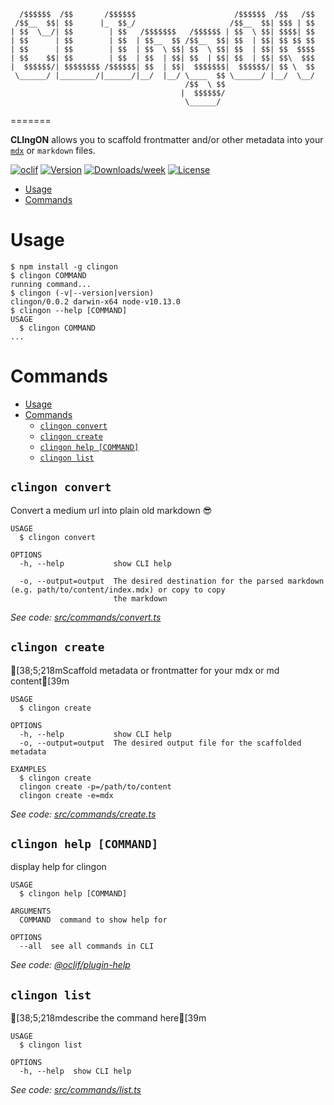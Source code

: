 ```
  /$$$$$$  /$$       /$$$$$$                      /$$$$$$  /$$   /$$
 /$$__  $$| $$      |_  $$_/                     /$$__  $$| $$$ | $$
| $$  \__/| $$        | $$   /$$$$$$$   /$$$$$$ | $$  \ $$| $$$$| $$
| $$      | $$        | $$  | $$__  $$ /$$__  $$| $$  | $$| $$ $$ $$
| $$      | $$        | $$  | $$  \ $$| $$  \ $$| $$  | $$| $$  $$$$
| $$    $$| $$        | $$  | $$  | $$| $$  | $$| $$  | $$| $$\  $$$
|  $$$$$$/| $$$$$$$$ /$$$$$$| $$  | $$|  $$$$$$$|  $$$$$$/| $$ \  $$
 \______/ |________/|______/|__/  |__/ \____  $$ \______/ |__/  \__/
                                       /$$  \ $$
                                      |  $$$$$$/
                                       \______/

```
=======

**CLIngON** allows you to scaffold frontmatter and/or other metadata into your [`mdx`](https://mdxjs.com) or `markdown` files.

[![oclif](https://img.shields.io/badge/cli-oclif-brightgreen.svg)](https://oclif.io)
[![Version](https://img.shields.io/npm/v/clingon.svg)](https://npmjs.org/package/clingon)
[![Downloads/week](https://img.shields.io/npm/dw/clingon.svg)](https://npmjs.org/package/clingon)
[![License](https://img.shields.io/npm/l/clingon.svg)](https://github.com/rajinwonderland/clingon/blob/master/package.json)

<!-- toc -->
* [Usage](#usage)
* [Commands](#commands)
<!-- tocstop -->
# Usage
<!-- usage -->
```sh-session
$ npm install -g clingon
$ clingon COMMAND
running command...
$ clingon (-v|--version|version)
clingon/0.0.2 darwin-x64 node-v10.13.0
$ clingon --help [COMMAND]
USAGE
  $ clingon COMMAND
...
```
<!-- usagestop -->
# Commands
<!-- commands -->
- [Usage](#usage)
- [Commands](#commands)
  - [`clingon convert`](#clingon-convert)
  - [`clingon create`](#clingon-create)
  - [`clingon help [COMMAND]`](#clingon-help-command)
  - [`clingon list`](#clingon-list)

## `clingon convert`

Convert a medium url into plain old markdown 😎

```
USAGE
  $ clingon convert

OPTIONS
  -h, --help           show CLI help

  -o, --output=output  The desired destination for the parsed markdown (e.g. path/to/content/index.mdx) or copy to copy
                       the markdown
```

_See code: [src/commands/convert.ts](https://github.com/rajinwonderland/clingon/blob/v0.0.2/src/commands/convert.ts)_

## `clingon create`

[38;5;218mScaffold metadata or frontmatter for your mdx or md content[39m

```
USAGE
  $ clingon create

OPTIONS
  -h, --help           show CLI help
  -o, --output=output  The desired output file for the scaffolded metadata

EXAMPLES
  $ clingon create
  clingon create -p=/path/to/content
  clingon create -e=mdx
```

_See code: [src/commands/create.ts](https://github.com/rajinwonderland/clingon/blob/v0.0.2/src/commands/create.ts)_

## `clingon help [COMMAND]`

display help for clingon

```
USAGE
  $ clingon help [COMMAND]

ARGUMENTS
  COMMAND  command to show help for

OPTIONS
  --all  see all commands in CLI
```

_See code: [@oclif/plugin-help](https://github.com/oclif/plugin-help/blob/v2.1.6/src/commands/help.ts)_

## `clingon list`

[38;5;218mdescribe the command here[39m

```
USAGE
  $ clingon list

OPTIONS
  -h, --help  show CLI help
```

_See code: [src/commands/list.ts](https://github.com/rajinwonderland/clingon/blob/v0.0.2/src/commands/list.ts)_
<!-- commandsstop -->
